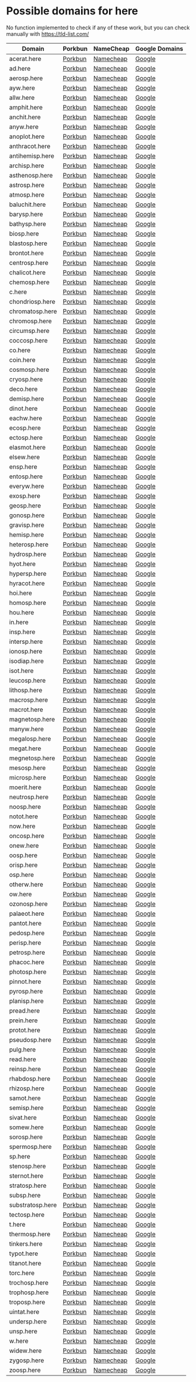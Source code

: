 # Possible domains for here

No function implemented to check if any of these work, but you can check manually with https://tld-list.com/

| Domain | Porkbun | NameCheap | Google Domains |
|---|---|---|---|
| acerat.here | [Porkbun](https://porkbun.com/checkout/search?prb=e814663da1&tlds=&idnLanguage=&search=search&q=acerat.here) | [Namecheap](https://www.namecheap.com/domains/registration/results/?domain=acerat.here) | [Google](https://domains.google.com/registrar/search?searchTerm=acerat.here) |
| ad.here | [Porkbun](https://porkbun.com/checkout/search?prb=e814663da1&tlds=&idnLanguage=&search=search&q=ad.here) | [Namecheap](https://www.namecheap.com/domains/registration/results/?domain=ad.here) | [Google](https://domains.google.com/registrar/search?searchTerm=ad.here) |
| aerosp.here | [Porkbun](https://porkbun.com/checkout/search?prb=e814663da1&tlds=&idnLanguage=&search=search&q=aerosp.here) | [Namecheap](https://www.namecheap.com/domains/registration/results/?domain=aerosp.here) | [Google](https://domains.google.com/registrar/search?searchTerm=aerosp.here) |
| ayw.here | [Porkbun](https://porkbun.com/checkout/search?prb=e814663da1&tlds=&idnLanguage=&search=search&q=ayw.here) | [Namecheap](https://www.namecheap.com/domains/registration/results/?domain=ayw.here) | [Google](https://domains.google.com/registrar/search?searchTerm=ayw.here) |
| allw.here | [Porkbun](https://porkbun.com/checkout/search?prb=e814663da1&tlds=&idnLanguage=&search=search&q=allw.here) | [Namecheap](https://www.namecheap.com/domains/registration/results/?domain=allw.here) | [Google](https://domains.google.com/registrar/search?searchTerm=allw.here) |
| amphit.here | [Porkbun](https://porkbun.com/checkout/search?prb=e814663da1&tlds=&idnLanguage=&search=search&q=amphit.here) | [Namecheap](https://www.namecheap.com/domains/registration/results/?domain=amphit.here) | [Google](https://domains.google.com/registrar/search?searchTerm=amphit.here) |
| anchit.here | [Porkbun](https://porkbun.com/checkout/search?prb=e814663da1&tlds=&idnLanguage=&search=search&q=anchit.here) | [Namecheap](https://www.namecheap.com/domains/registration/results/?domain=anchit.here) | [Google](https://domains.google.com/registrar/search?searchTerm=anchit.here) |
| anyw.here | [Porkbun](https://porkbun.com/checkout/search?prb=e814663da1&tlds=&idnLanguage=&search=search&q=anyw.here) | [Namecheap](https://www.namecheap.com/domains/registration/results/?domain=anyw.here) | [Google](https://domains.google.com/registrar/search?searchTerm=anyw.here) |
| anoplot.here | [Porkbun](https://porkbun.com/checkout/search?prb=e814663da1&tlds=&idnLanguage=&search=search&q=anoplot.here) | [Namecheap](https://www.namecheap.com/domains/registration/results/?domain=anoplot.here) | [Google](https://domains.google.com/registrar/search?searchTerm=anoplot.here) |
| anthracot.here | [Porkbun](https://porkbun.com/checkout/search?prb=e814663da1&tlds=&idnLanguage=&search=search&q=anthracot.here) | [Namecheap](https://www.namecheap.com/domains/registration/results/?domain=anthracot.here) | [Google](https://domains.google.com/registrar/search?searchTerm=anthracot.here) |
| antihemisp.here | [Porkbun](https://porkbun.com/checkout/search?prb=e814663da1&tlds=&idnLanguage=&search=search&q=antihemisp.here) | [Namecheap](https://www.namecheap.com/domains/registration/results/?domain=antihemisp.here) | [Google](https://domains.google.com/registrar/search?searchTerm=antihemisp.here) |
| archisp.here | [Porkbun](https://porkbun.com/checkout/search?prb=e814663da1&tlds=&idnLanguage=&search=search&q=archisp.here) | [Namecheap](https://www.namecheap.com/domains/registration/results/?domain=archisp.here) | [Google](https://domains.google.com/registrar/search?searchTerm=archisp.here) |
| asthenosp.here | [Porkbun](https://porkbun.com/checkout/search?prb=e814663da1&tlds=&idnLanguage=&search=search&q=asthenosp.here) | [Namecheap](https://www.namecheap.com/domains/registration/results/?domain=asthenosp.here) | [Google](https://domains.google.com/registrar/search?searchTerm=asthenosp.here) |
| astrosp.here | [Porkbun](https://porkbun.com/checkout/search?prb=e814663da1&tlds=&idnLanguage=&search=search&q=astrosp.here) | [Namecheap](https://www.namecheap.com/domains/registration/results/?domain=astrosp.here) | [Google](https://domains.google.com/registrar/search?searchTerm=astrosp.here) |
| atmosp.here | [Porkbun](https://porkbun.com/checkout/search?prb=e814663da1&tlds=&idnLanguage=&search=search&q=atmosp.here) | [Namecheap](https://www.namecheap.com/domains/registration/results/?domain=atmosp.here) | [Google](https://domains.google.com/registrar/search?searchTerm=atmosp.here) |
| baluchit.here | [Porkbun](https://porkbun.com/checkout/search?prb=e814663da1&tlds=&idnLanguage=&search=search&q=baluchit.here) | [Namecheap](https://www.namecheap.com/domains/registration/results/?domain=baluchit.here) | [Google](https://domains.google.com/registrar/search?searchTerm=baluchit.here) |
| barysp.here | [Porkbun](https://porkbun.com/checkout/search?prb=e814663da1&tlds=&idnLanguage=&search=search&q=barysp.here) | [Namecheap](https://www.namecheap.com/domains/registration/results/?domain=barysp.here) | [Google](https://domains.google.com/registrar/search?searchTerm=barysp.here) |
| bathysp.here | [Porkbun](https://porkbun.com/checkout/search?prb=e814663da1&tlds=&idnLanguage=&search=search&q=bathysp.here) | [Namecheap](https://www.namecheap.com/domains/registration/results/?domain=bathysp.here) | [Google](https://domains.google.com/registrar/search?searchTerm=bathysp.here) |
| biosp.here | [Porkbun](https://porkbun.com/checkout/search?prb=e814663da1&tlds=&idnLanguage=&search=search&q=biosp.here) | [Namecheap](https://www.namecheap.com/domains/registration/results/?domain=biosp.here) | [Google](https://domains.google.com/registrar/search?searchTerm=biosp.here) |
| blastosp.here | [Porkbun](https://porkbun.com/checkout/search?prb=e814663da1&tlds=&idnLanguage=&search=search&q=blastosp.here) | [Namecheap](https://www.namecheap.com/domains/registration/results/?domain=blastosp.here) | [Google](https://domains.google.com/registrar/search?searchTerm=blastosp.here) |
| brontot.here | [Porkbun](https://porkbun.com/checkout/search?prb=e814663da1&tlds=&idnLanguage=&search=search&q=brontot.here) | [Namecheap](https://www.namecheap.com/domains/registration/results/?domain=brontot.here) | [Google](https://domains.google.com/registrar/search?searchTerm=brontot.here) |
| centrosp.here | [Porkbun](https://porkbun.com/checkout/search?prb=e814663da1&tlds=&idnLanguage=&search=search&q=centrosp.here) | [Namecheap](https://www.namecheap.com/domains/registration/results/?domain=centrosp.here) | [Google](https://domains.google.com/registrar/search?searchTerm=centrosp.here) |
| chalicot.here | [Porkbun](https://porkbun.com/checkout/search?prb=e814663da1&tlds=&idnLanguage=&search=search&q=chalicot.here) | [Namecheap](https://www.namecheap.com/domains/registration/results/?domain=chalicot.here) | [Google](https://domains.google.com/registrar/search?searchTerm=chalicot.here) |
| chemosp.here | [Porkbun](https://porkbun.com/checkout/search?prb=e814663da1&tlds=&idnLanguage=&search=search&q=chemosp.here) | [Namecheap](https://www.namecheap.com/domains/registration/results/?domain=chemosp.here) | [Google](https://domains.google.com/registrar/search?searchTerm=chemosp.here) |
| c.here | [Porkbun](https://porkbun.com/checkout/search?prb=e814663da1&tlds=&idnLanguage=&search=search&q=c.here) | [Namecheap](https://www.namecheap.com/domains/registration/results/?domain=c.here) | [Google](https://domains.google.com/registrar/search?searchTerm=c.here) |
| chondriosp.here | [Porkbun](https://porkbun.com/checkout/search?prb=e814663da1&tlds=&idnLanguage=&search=search&q=chondriosp.here) | [Namecheap](https://www.namecheap.com/domains/registration/results/?domain=chondriosp.here) | [Google](https://domains.google.com/registrar/search?searchTerm=chondriosp.here) |
| chromatosp.here | [Porkbun](https://porkbun.com/checkout/search?prb=e814663da1&tlds=&idnLanguage=&search=search&q=chromatosp.here) | [Namecheap](https://www.namecheap.com/domains/registration/results/?domain=chromatosp.here) | [Google](https://domains.google.com/registrar/search?searchTerm=chromatosp.here) |
| chromosp.here | [Porkbun](https://porkbun.com/checkout/search?prb=e814663da1&tlds=&idnLanguage=&search=search&q=chromosp.here) | [Namecheap](https://www.namecheap.com/domains/registration/results/?domain=chromosp.here) | [Google](https://domains.google.com/registrar/search?searchTerm=chromosp.here) |
| circumsp.here | [Porkbun](https://porkbun.com/checkout/search?prb=e814663da1&tlds=&idnLanguage=&search=search&q=circumsp.here) | [Namecheap](https://www.namecheap.com/domains/registration/results/?domain=circumsp.here) | [Google](https://domains.google.com/registrar/search?searchTerm=circumsp.here) |
| coccosp.here | [Porkbun](https://porkbun.com/checkout/search?prb=e814663da1&tlds=&idnLanguage=&search=search&q=coccosp.here) | [Namecheap](https://www.namecheap.com/domains/registration/results/?domain=coccosp.here) | [Google](https://domains.google.com/registrar/search?searchTerm=coccosp.here) |
| co.here | [Porkbun](https://porkbun.com/checkout/search?prb=e814663da1&tlds=&idnLanguage=&search=search&q=co.here) | [Namecheap](https://www.namecheap.com/domains/registration/results/?domain=co.here) | [Google](https://domains.google.com/registrar/search?searchTerm=co.here) |
| coin.here | [Porkbun](https://porkbun.com/checkout/search?prb=e814663da1&tlds=&idnLanguage=&search=search&q=coin.here) | [Namecheap](https://www.namecheap.com/domains/registration/results/?domain=coin.here) | [Google](https://domains.google.com/registrar/search?searchTerm=coin.here) |
| cosmosp.here | [Porkbun](https://porkbun.com/checkout/search?prb=e814663da1&tlds=&idnLanguage=&search=search&q=cosmosp.here) | [Namecheap](https://www.namecheap.com/domains/registration/results/?domain=cosmosp.here) | [Google](https://domains.google.com/registrar/search?searchTerm=cosmosp.here) |
| cryosp.here | [Porkbun](https://porkbun.com/checkout/search?prb=e814663da1&tlds=&idnLanguage=&search=search&q=cryosp.here) | [Namecheap](https://www.namecheap.com/domains/registration/results/?domain=cryosp.here) | [Google](https://domains.google.com/registrar/search?searchTerm=cryosp.here) |
| deco.here | [Porkbun](https://porkbun.com/checkout/search?prb=e814663da1&tlds=&idnLanguage=&search=search&q=deco.here) | [Namecheap](https://www.namecheap.com/domains/registration/results/?domain=deco.here) | [Google](https://domains.google.com/registrar/search?searchTerm=deco.here) |
| demisp.here | [Porkbun](https://porkbun.com/checkout/search?prb=e814663da1&tlds=&idnLanguage=&search=search&q=demisp.here) | [Namecheap](https://www.namecheap.com/domains/registration/results/?domain=demisp.here) | [Google](https://domains.google.com/registrar/search?searchTerm=demisp.here) |
| dinot.here | [Porkbun](https://porkbun.com/checkout/search?prb=e814663da1&tlds=&idnLanguage=&search=search&q=dinot.here) | [Namecheap](https://www.namecheap.com/domains/registration/results/?domain=dinot.here) | [Google](https://domains.google.com/registrar/search?searchTerm=dinot.here) |
| eachw.here | [Porkbun](https://porkbun.com/checkout/search?prb=e814663da1&tlds=&idnLanguage=&search=search&q=eachw.here) | [Namecheap](https://www.namecheap.com/domains/registration/results/?domain=eachw.here) | [Google](https://domains.google.com/registrar/search?searchTerm=eachw.here) |
| ecosp.here | [Porkbun](https://porkbun.com/checkout/search?prb=e814663da1&tlds=&idnLanguage=&search=search&q=ecosp.here) | [Namecheap](https://www.namecheap.com/domains/registration/results/?domain=ecosp.here) | [Google](https://domains.google.com/registrar/search?searchTerm=ecosp.here) |
| ectosp.here | [Porkbun](https://porkbun.com/checkout/search?prb=e814663da1&tlds=&idnLanguage=&search=search&q=ectosp.here) | [Namecheap](https://www.namecheap.com/domains/registration/results/?domain=ectosp.here) | [Google](https://domains.google.com/registrar/search?searchTerm=ectosp.here) |
| elasmot.here | [Porkbun](https://porkbun.com/checkout/search?prb=e814663da1&tlds=&idnLanguage=&search=search&q=elasmot.here) | [Namecheap](https://www.namecheap.com/domains/registration/results/?domain=elasmot.here) | [Google](https://domains.google.com/registrar/search?searchTerm=elasmot.here) |
| elsew.here | [Porkbun](https://porkbun.com/checkout/search?prb=e814663da1&tlds=&idnLanguage=&search=search&q=elsew.here) | [Namecheap](https://www.namecheap.com/domains/registration/results/?domain=elsew.here) | [Google](https://domains.google.com/registrar/search?searchTerm=elsew.here) |
| ensp.here | [Porkbun](https://porkbun.com/checkout/search?prb=e814663da1&tlds=&idnLanguage=&search=search&q=ensp.here) | [Namecheap](https://www.namecheap.com/domains/registration/results/?domain=ensp.here) | [Google](https://domains.google.com/registrar/search?searchTerm=ensp.here) |
| entosp.here | [Porkbun](https://porkbun.com/checkout/search?prb=e814663da1&tlds=&idnLanguage=&search=search&q=entosp.here) | [Namecheap](https://www.namecheap.com/domains/registration/results/?domain=entosp.here) | [Google](https://domains.google.com/registrar/search?searchTerm=entosp.here) |
| everyw.here | [Porkbun](https://porkbun.com/checkout/search?prb=e814663da1&tlds=&idnLanguage=&search=search&q=everyw.here) | [Namecheap](https://www.namecheap.com/domains/registration/results/?domain=everyw.here) | [Google](https://domains.google.com/registrar/search?searchTerm=everyw.here) |
| exosp.here | [Porkbun](https://porkbun.com/checkout/search?prb=e814663da1&tlds=&idnLanguage=&search=search&q=exosp.here) | [Namecheap](https://www.namecheap.com/domains/registration/results/?domain=exosp.here) | [Google](https://domains.google.com/registrar/search?searchTerm=exosp.here) |
| geosp.here | [Porkbun](https://porkbun.com/checkout/search?prb=e814663da1&tlds=&idnLanguage=&search=search&q=geosp.here) | [Namecheap](https://www.namecheap.com/domains/registration/results/?domain=geosp.here) | [Google](https://domains.google.com/registrar/search?searchTerm=geosp.here) |
| gonosp.here | [Porkbun](https://porkbun.com/checkout/search?prb=e814663da1&tlds=&idnLanguage=&search=search&q=gonosp.here) | [Namecheap](https://www.namecheap.com/domains/registration/results/?domain=gonosp.here) | [Google](https://domains.google.com/registrar/search?searchTerm=gonosp.here) |
| gravisp.here | [Porkbun](https://porkbun.com/checkout/search?prb=e814663da1&tlds=&idnLanguage=&search=search&q=gravisp.here) | [Namecheap](https://www.namecheap.com/domains/registration/results/?domain=gravisp.here) | [Google](https://domains.google.com/registrar/search?searchTerm=gravisp.here) |
| hemisp.here | [Porkbun](https://porkbun.com/checkout/search?prb=e814663da1&tlds=&idnLanguage=&search=search&q=hemisp.here) | [Namecheap](https://www.namecheap.com/domains/registration/results/?domain=hemisp.here) | [Google](https://domains.google.com/registrar/search?searchTerm=hemisp.here) |
| heterosp.here | [Porkbun](https://porkbun.com/checkout/search?prb=e814663da1&tlds=&idnLanguage=&search=search&q=heterosp.here) | [Namecheap](https://www.namecheap.com/domains/registration/results/?domain=heterosp.here) | [Google](https://domains.google.com/registrar/search?searchTerm=heterosp.here) |
| hydrosp.here | [Porkbun](https://porkbun.com/checkout/search?prb=e814663da1&tlds=&idnLanguage=&search=search&q=hydrosp.here) | [Namecheap](https://www.namecheap.com/domains/registration/results/?domain=hydrosp.here) | [Google](https://domains.google.com/registrar/search?searchTerm=hydrosp.here) |
| hyot.here | [Porkbun](https://porkbun.com/checkout/search?prb=e814663da1&tlds=&idnLanguage=&search=search&q=hyot.here) | [Namecheap](https://www.namecheap.com/domains/registration/results/?domain=hyot.here) | [Google](https://domains.google.com/registrar/search?searchTerm=hyot.here) |
| hypersp.here | [Porkbun](https://porkbun.com/checkout/search?prb=e814663da1&tlds=&idnLanguage=&search=search&q=hypersp.here) | [Namecheap](https://www.namecheap.com/domains/registration/results/?domain=hypersp.here) | [Google](https://domains.google.com/registrar/search?searchTerm=hypersp.here) |
| hyracot.here | [Porkbun](https://porkbun.com/checkout/search?prb=e814663da1&tlds=&idnLanguage=&search=search&q=hyracot.here) | [Namecheap](https://www.namecheap.com/domains/registration/results/?domain=hyracot.here) | [Google](https://domains.google.com/registrar/search?searchTerm=hyracot.here) |
| hoi.here | [Porkbun](https://porkbun.com/checkout/search?prb=e814663da1&tlds=&idnLanguage=&search=search&q=hoi.here) | [Namecheap](https://www.namecheap.com/domains/registration/results/?domain=hoi.here) | [Google](https://domains.google.com/registrar/search?searchTerm=hoi.here) |
| homosp.here | [Porkbun](https://porkbun.com/checkout/search?prb=e814663da1&tlds=&idnLanguage=&search=search&q=homosp.here) | [Namecheap](https://www.namecheap.com/domains/registration/results/?domain=homosp.here) | [Google](https://domains.google.com/registrar/search?searchTerm=homosp.here) |
| hou.here | [Porkbun](https://porkbun.com/checkout/search?prb=e814663da1&tlds=&idnLanguage=&search=search&q=hou.here) | [Namecheap](https://www.namecheap.com/domains/registration/results/?domain=hou.here) | [Google](https://domains.google.com/registrar/search?searchTerm=hou.here) |
| in.here | [Porkbun](https://porkbun.com/checkout/search?prb=e814663da1&tlds=&idnLanguage=&search=search&q=in.here) | [Namecheap](https://www.namecheap.com/domains/registration/results/?domain=in.here) | [Google](https://domains.google.com/registrar/search?searchTerm=in.here) |
| insp.here | [Porkbun](https://porkbun.com/checkout/search?prb=e814663da1&tlds=&idnLanguage=&search=search&q=insp.here) | [Namecheap](https://www.namecheap.com/domains/registration/results/?domain=insp.here) | [Google](https://domains.google.com/registrar/search?searchTerm=insp.here) |
| intersp.here | [Porkbun](https://porkbun.com/checkout/search?prb=e814663da1&tlds=&idnLanguage=&search=search&q=intersp.here) | [Namecheap](https://www.namecheap.com/domains/registration/results/?domain=intersp.here) | [Google](https://domains.google.com/registrar/search?searchTerm=intersp.here) |
| ionosp.here | [Porkbun](https://porkbun.com/checkout/search?prb=e814663da1&tlds=&idnLanguage=&search=search&q=ionosp.here) | [Namecheap](https://www.namecheap.com/domains/registration/results/?domain=ionosp.here) | [Google](https://domains.google.com/registrar/search?searchTerm=ionosp.here) |
| isodiap.here | [Porkbun](https://porkbun.com/checkout/search?prb=e814663da1&tlds=&idnLanguage=&search=search&q=isodiap.here) | [Namecheap](https://www.namecheap.com/domains/registration/results/?domain=isodiap.here) | [Google](https://domains.google.com/registrar/search?searchTerm=isodiap.here) |
| isot.here | [Porkbun](https://porkbun.com/checkout/search?prb=e814663da1&tlds=&idnLanguage=&search=search&q=isot.here) | [Namecheap](https://www.namecheap.com/domains/registration/results/?domain=isot.here) | [Google](https://domains.google.com/registrar/search?searchTerm=isot.here) |
| leucosp.here | [Porkbun](https://porkbun.com/checkout/search?prb=e814663da1&tlds=&idnLanguage=&search=search&q=leucosp.here) | [Namecheap](https://www.namecheap.com/domains/registration/results/?domain=leucosp.here) | [Google](https://domains.google.com/registrar/search?searchTerm=leucosp.here) |
| lithosp.here | [Porkbun](https://porkbun.com/checkout/search?prb=e814663da1&tlds=&idnLanguage=&search=search&q=lithosp.here) | [Namecheap](https://www.namecheap.com/domains/registration/results/?domain=lithosp.here) | [Google](https://domains.google.com/registrar/search?searchTerm=lithosp.here) |
| macrosp.here | [Porkbun](https://porkbun.com/checkout/search?prb=e814663da1&tlds=&idnLanguage=&search=search&q=macrosp.here) | [Namecheap](https://www.namecheap.com/domains/registration/results/?domain=macrosp.here) | [Google](https://domains.google.com/registrar/search?searchTerm=macrosp.here) |
| macrot.here | [Porkbun](https://porkbun.com/checkout/search?prb=e814663da1&tlds=&idnLanguage=&search=search&q=macrot.here) | [Namecheap](https://www.namecheap.com/domains/registration/results/?domain=macrot.here) | [Google](https://domains.google.com/registrar/search?searchTerm=macrot.here) |
| magnetosp.here | [Porkbun](https://porkbun.com/checkout/search?prb=e814663da1&tlds=&idnLanguage=&search=search&q=magnetosp.here) | [Namecheap](https://www.namecheap.com/domains/registration/results/?domain=magnetosp.here) | [Google](https://domains.google.com/registrar/search?searchTerm=magnetosp.here) |
| manyw.here | [Porkbun](https://porkbun.com/checkout/search?prb=e814663da1&tlds=&idnLanguage=&search=search&q=manyw.here) | [Namecheap](https://www.namecheap.com/domains/registration/results/?domain=manyw.here) | [Google](https://domains.google.com/registrar/search?searchTerm=manyw.here) |
| megalosp.here | [Porkbun](https://porkbun.com/checkout/search?prb=e814663da1&tlds=&idnLanguage=&search=search&q=megalosp.here) | [Namecheap](https://www.namecheap.com/domains/registration/results/?domain=megalosp.here) | [Google](https://domains.google.com/registrar/search?searchTerm=megalosp.here) |
| megat.here | [Porkbun](https://porkbun.com/checkout/search?prb=e814663da1&tlds=&idnLanguage=&search=search&q=megat.here) | [Namecheap](https://www.namecheap.com/domains/registration/results/?domain=megat.here) | [Google](https://domains.google.com/registrar/search?searchTerm=megat.here) |
| megnetosp.here | [Porkbun](https://porkbun.com/checkout/search?prb=e814663da1&tlds=&idnLanguage=&search=search&q=megnetosp.here) | [Namecheap](https://www.namecheap.com/domains/registration/results/?domain=megnetosp.here) | [Google](https://domains.google.com/registrar/search?searchTerm=megnetosp.here) |
| mesosp.here | [Porkbun](https://porkbun.com/checkout/search?prb=e814663da1&tlds=&idnLanguage=&search=search&q=mesosp.here) | [Namecheap](https://www.namecheap.com/domains/registration/results/?domain=mesosp.here) | [Google](https://domains.google.com/registrar/search?searchTerm=mesosp.here) |
| microsp.here | [Porkbun](https://porkbun.com/checkout/search?prb=e814663da1&tlds=&idnLanguage=&search=search&q=microsp.here) | [Namecheap](https://www.namecheap.com/domains/registration/results/?domain=microsp.here) | [Google](https://domains.google.com/registrar/search?searchTerm=microsp.here) |
| moerit.here | [Porkbun](https://porkbun.com/checkout/search?prb=e814663da1&tlds=&idnLanguage=&search=search&q=moerit.here) | [Namecheap](https://www.namecheap.com/domains/registration/results/?domain=moerit.here) | [Google](https://domains.google.com/registrar/search?searchTerm=moerit.here) |
| neutrosp.here | [Porkbun](https://porkbun.com/checkout/search?prb=e814663da1&tlds=&idnLanguage=&search=search&q=neutrosp.here) | [Namecheap](https://www.namecheap.com/domains/registration/results/?domain=neutrosp.here) | [Google](https://domains.google.com/registrar/search?searchTerm=neutrosp.here) |
| noosp.here | [Porkbun](https://porkbun.com/checkout/search?prb=e814663da1&tlds=&idnLanguage=&search=search&q=noosp.here) | [Namecheap](https://www.namecheap.com/domains/registration/results/?domain=noosp.here) | [Google](https://domains.google.com/registrar/search?searchTerm=noosp.here) |
| notot.here | [Porkbun](https://porkbun.com/checkout/search?prb=e814663da1&tlds=&idnLanguage=&search=search&q=notot.here) | [Namecheap](https://www.namecheap.com/domains/registration/results/?domain=notot.here) | [Google](https://domains.google.com/registrar/search?searchTerm=notot.here) |
| now.here | [Porkbun](https://porkbun.com/checkout/search?prb=e814663da1&tlds=&idnLanguage=&search=search&q=now.here) | [Namecheap](https://www.namecheap.com/domains/registration/results/?domain=now.here) | [Google](https://domains.google.com/registrar/search?searchTerm=now.here) |
| oncosp.here | [Porkbun](https://porkbun.com/checkout/search?prb=e814663da1&tlds=&idnLanguage=&search=search&q=oncosp.here) | [Namecheap](https://www.namecheap.com/domains/registration/results/?domain=oncosp.here) | [Google](https://domains.google.com/registrar/search?searchTerm=oncosp.here) |
| onew.here | [Porkbun](https://porkbun.com/checkout/search?prb=e814663da1&tlds=&idnLanguage=&search=search&q=onew.here) | [Namecheap](https://www.namecheap.com/domains/registration/results/?domain=onew.here) | [Google](https://domains.google.com/registrar/search?searchTerm=onew.here) |
| oosp.here | [Porkbun](https://porkbun.com/checkout/search?prb=e814663da1&tlds=&idnLanguage=&search=search&q=oosp.here) | [Namecheap](https://www.namecheap.com/domains/registration/results/?domain=oosp.here) | [Google](https://domains.google.com/registrar/search?searchTerm=oosp.here) |
| orisp.here | [Porkbun](https://porkbun.com/checkout/search?prb=e814663da1&tlds=&idnLanguage=&search=search&q=orisp.here) | [Namecheap](https://www.namecheap.com/domains/registration/results/?domain=orisp.here) | [Google](https://domains.google.com/registrar/search?searchTerm=orisp.here) |
| osp.here | [Porkbun](https://porkbun.com/checkout/search?prb=e814663da1&tlds=&idnLanguage=&search=search&q=osp.here) | [Namecheap](https://www.namecheap.com/domains/registration/results/?domain=osp.here) | [Google](https://domains.google.com/registrar/search?searchTerm=osp.here) |
| otherw.here | [Porkbun](https://porkbun.com/checkout/search?prb=e814663da1&tlds=&idnLanguage=&search=search&q=otherw.here) | [Namecheap](https://www.namecheap.com/domains/registration/results/?domain=otherw.here) | [Google](https://domains.google.com/registrar/search?searchTerm=otherw.here) |
| ow.here | [Porkbun](https://porkbun.com/checkout/search?prb=e814663da1&tlds=&idnLanguage=&search=search&q=ow.here) | [Namecheap](https://www.namecheap.com/domains/registration/results/?domain=ow.here) | [Google](https://domains.google.com/registrar/search?searchTerm=ow.here) |
| ozonosp.here | [Porkbun](https://porkbun.com/checkout/search?prb=e814663da1&tlds=&idnLanguage=&search=search&q=ozonosp.here) | [Namecheap](https://www.namecheap.com/domains/registration/results/?domain=ozonosp.here) | [Google](https://domains.google.com/registrar/search?searchTerm=ozonosp.here) |
| palaeot.here | [Porkbun](https://porkbun.com/checkout/search?prb=e814663da1&tlds=&idnLanguage=&search=search&q=palaeot.here) | [Namecheap](https://www.namecheap.com/domains/registration/results/?domain=palaeot.here) | [Google](https://domains.google.com/registrar/search?searchTerm=palaeot.here) |
| pantot.here | [Porkbun](https://porkbun.com/checkout/search?prb=e814663da1&tlds=&idnLanguage=&search=search&q=pantot.here) | [Namecheap](https://www.namecheap.com/domains/registration/results/?domain=pantot.here) | [Google](https://domains.google.com/registrar/search?searchTerm=pantot.here) |
| pedosp.here | [Porkbun](https://porkbun.com/checkout/search?prb=e814663da1&tlds=&idnLanguage=&search=search&q=pedosp.here) | [Namecheap](https://www.namecheap.com/domains/registration/results/?domain=pedosp.here) | [Google](https://domains.google.com/registrar/search?searchTerm=pedosp.here) |
| perisp.here | [Porkbun](https://porkbun.com/checkout/search?prb=e814663da1&tlds=&idnLanguage=&search=search&q=perisp.here) | [Namecheap](https://www.namecheap.com/domains/registration/results/?domain=perisp.here) | [Google](https://domains.google.com/registrar/search?searchTerm=perisp.here) |
| petrosp.here | [Porkbun](https://porkbun.com/checkout/search?prb=e814663da1&tlds=&idnLanguage=&search=search&q=petrosp.here) | [Namecheap](https://www.namecheap.com/domains/registration/results/?domain=petrosp.here) | [Google](https://domains.google.com/registrar/search?searchTerm=petrosp.here) |
| phacoc.here | [Porkbun](https://porkbun.com/checkout/search?prb=e814663da1&tlds=&idnLanguage=&search=search&q=phacoc.here) | [Namecheap](https://www.namecheap.com/domains/registration/results/?domain=phacoc.here) | [Google](https://domains.google.com/registrar/search?searchTerm=phacoc.here) |
| photosp.here | [Porkbun](https://porkbun.com/checkout/search?prb=e814663da1&tlds=&idnLanguage=&search=search&q=photosp.here) | [Namecheap](https://www.namecheap.com/domains/registration/results/?domain=photosp.here) | [Google](https://domains.google.com/registrar/search?searchTerm=photosp.here) |
| pinnot.here | [Porkbun](https://porkbun.com/checkout/search?prb=e814663da1&tlds=&idnLanguage=&search=search&q=pinnot.here) | [Namecheap](https://www.namecheap.com/domains/registration/results/?domain=pinnot.here) | [Google](https://domains.google.com/registrar/search?searchTerm=pinnot.here) |
| pyrosp.here | [Porkbun](https://porkbun.com/checkout/search?prb=e814663da1&tlds=&idnLanguage=&search=search&q=pyrosp.here) | [Namecheap](https://www.namecheap.com/domains/registration/results/?domain=pyrosp.here) | [Google](https://domains.google.com/registrar/search?searchTerm=pyrosp.here) |
| planisp.here | [Porkbun](https://porkbun.com/checkout/search?prb=e814663da1&tlds=&idnLanguage=&search=search&q=planisp.here) | [Namecheap](https://www.namecheap.com/domains/registration/results/?domain=planisp.here) | [Google](https://domains.google.com/registrar/search?searchTerm=planisp.here) |
| pread.here | [Porkbun](https://porkbun.com/checkout/search?prb=e814663da1&tlds=&idnLanguage=&search=search&q=pread.here) | [Namecheap](https://www.namecheap.com/domains/registration/results/?domain=pread.here) | [Google](https://domains.google.com/registrar/search?searchTerm=pread.here) |
| prein.here | [Porkbun](https://porkbun.com/checkout/search?prb=e814663da1&tlds=&idnLanguage=&search=search&q=prein.here) | [Namecheap](https://www.namecheap.com/domains/registration/results/?domain=prein.here) | [Google](https://domains.google.com/registrar/search?searchTerm=prein.here) |
| protot.here | [Porkbun](https://porkbun.com/checkout/search?prb=e814663da1&tlds=&idnLanguage=&search=search&q=protot.here) | [Namecheap](https://www.namecheap.com/domains/registration/results/?domain=protot.here) | [Google](https://domains.google.com/registrar/search?searchTerm=protot.here) |
| pseudosp.here | [Porkbun](https://porkbun.com/checkout/search?prb=e814663da1&tlds=&idnLanguage=&search=search&q=pseudosp.here) | [Namecheap](https://www.namecheap.com/domains/registration/results/?domain=pseudosp.here) | [Google](https://domains.google.com/registrar/search?searchTerm=pseudosp.here) |
| pulg.here | [Porkbun](https://porkbun.com/checkout/search?prb=e814663da1&tlds=&idnLanguage=&search=search&q=pulg.here) | [Namecheap](https://www.namecheap.com/domains/registration/results/?domain=pulg.here) | [Google](https://domains.google.com/registrar/search?searchTerm=pulg.here) |
| read.here | [Porkbun](https://porkbun.com/checkout/search?prb=e814663da1&tlds=&idnLanguage=&search=search&q=read.here) | [Namecheap](https://www.namecheap.com/domains/registration/results/?domain=read.here) | [Google](https://domains.google.com/registrar/search?searchTerm=read.here) |
| reinsp.here | [Porkbun](https://porkbun.com/checkout/search?prb=e814663da1&tlds=&idnLanguage=&search=search&q=reinsp.here) | [Namecheap](https://www.namecheap.com/domains/registration/results/?domain=reinsp.here) | [Google](https://domains.google.com/registrar/search?searchTerm=reinsp.here) |
| rhabdosp.here | [Porkbun](https://porkbun.com/checkout/search?prb=e814663da1&tlds=&idnLanguage=&search=search&q=rhabdosp.here) | [Namecheap](https://www.namecheap.com/domains/registration/results/?domain=rhabdosp.here) | [Google](https://domains.google.com/registrar/search?searchTerm=rhabdosp.here) |
| rhizosp.here | [Porkbun](https://porkbun.com/checkout/search?prb=e814663da1&tlds=&idnLanguage=&search=search&q=rhizosp.here) | [Namecheap](https://www.namecheap.com/domains/registration/results/?domain=rhizosp.here) | [Google](https://domains.google.com/registrar/search?searchTerm=rhizosp.here) |
| samot.here | [Porkbun](https://porkbun.com/checkout/search?prb=e814663da1&tlds=&idnLanguage=&search=search&q=samot.here) | [Namecheap](https://www.namecheap.com/domains/registration/results/?domain=samot.here) | [Google](https://domains.google.com/registrar/search?searchTerm=samot.here) |
| semisp.here | [Porkbun](https://porkbun.com/checkout/search?prb=e814663da1&tlds=&idnLanguage=&search=search&q=semisp.here) | [Namecheap](https://www.namecheap.com/domains/registration/results/?domain=semisp.here) | [Google](https://domains.google.com/registrar/search?searchTerm=semisp.here) |
| sivat.here | [Porkbun](https://porkbun.com/checkout/search?prb=e814663da1&tlds=&idnLanguage=&search=search&q=sivat.here) | [Namecheap](https://www.namecheap.com/domains/registration/results/?domain=sivat.here) | [Google](https://domains.google.com/registrar/search?searchTerm=sivat.here) |
| somew.here | [Porkbun](https://porkbun.com/checkout/search?prb=e814663da1&tlds=&idnLanguage=&search=search&q=somew.here) | [Namecheap](https://www.namecheap.com/domains/registration/results/?domain=somew.here) | [Google](https://domains.google.com/registrar/search?searchTerm=somew.here) |
| sorosp.here | [Porkbun](https://porkbun.com/checkout/search?prb=e814663da1&tlds=&idnLanguage=&search=search&q=sorosp.here) | [Namecheap](https://www.namecheap.com/domains/registration/results/?domain=sorosp.here) | [Google](https://domains.google.com/registrar/search?searchTerm=sorosp.here) |
| spermosp.here | [Porkbun](https://porkbun.com/checkout/search?prb=e814663da1&tlds=&idnLanguage=&search=search&q=spermosp.here) | [Namecheap](https://www.namecheap.com/domains/registration/results/?domain=spermosp.here) | [Google](https://domains.google.com/registrar/search?searchTerm=spermosp.here) |
| sp.here | [Porkbun](https://porkbun.com/checkout/search?prb=e814663da1&tlds=&idnLanguage=&search=search&q=sp.here) | [Namecheap](https://www.namecheap.com/domains/registration/results/?domain=sp.here) | [Google](https://domains.google.com/registrar/search?searchTerm=sp.here) |
| stenosp.here | [Porkbun](https://porkbun.com/checkout/search?prb=e814663da1&tlds=&idnLanguage=&search=search&q=stenosp.here) | [Namecheap](https://www.namecheap.com/domains/registration/results/?domain=stenosp.here) | [Google](https://domains.google.com/registrar/search?searchTerm=stenosp.here) |
| sternot.here | [Porkbun](https://porkbun.com/checkout/search?prb=e814663da1&tlds=&idnLanguage=&search=search&q=sternot.here) | [Namecheap](https://www.namecheap.com/domains/registration/results/?domain=sternot.here) | [Google](https://domains.google.com/registrar/search?searchTerm=sternot.here) |
| stratosp.here | [Porkbun](https://porkbun.com/checkout/search?prb=e814663da1&tlds=&idnLanguage=&search=search&q=stratosp.here) | [Namecheap](https://www.namecheap.com/domains/registration/results/?domain=stratosp.here) | [Google](https://domains.google.com/registrar/search?searchTerm=stratosp.here) |
| subsp.here | [Porkbun](https://porkbun.com/checkout/search?prb=e814663da1&tlds=&idnLanguage=&search=search&q=subsp.here) | [Namecheap](https://www.namecheap.com/domains/registration/results/?domain=subsp.here) | [Google](https://domains.google.com/registrar/search?searchTerm=subsp.here) |
| substratosp.here | [Porkbun](https://porkbun.com/checkout/search?prb=e814663da1&tlds=&idnLanguage=&search=search&q=substratosp.here) | [Namecheap](https://www.namecheap.com/domains/registration/results/?domain=substratosp.here) | [Google](https://domains.google.com/registrar/search?searchTerm=substratosp.here) |
| tectosp.here | [Porkbun](https://porkbun.com/checkout/search?prb=e814663da1&tlds=&idnLanguage=&search=search&q=tectosp.here) | [Namecheap](https://www.namecheap.com/domains/registration/results/?domain=tectosp.here) | [Google](https://domains.google.com/registrar/search?searchTerm=tectosp.here) |
| t.here | [Porkbun](https://porkbun.com/checkout/search?prb=e814663da1&tlds=&idnLanguage=&search=search&q=t.here) | [Namecheap](https://www.namecheap.com/domains/registration/results/?domain=t.here) | [Google](https://domains.google.com/registrar/search?searchTerm=t.here) |
| thermosp.here | [Porkbun](https://porkbun.com/checkout/search?prb=e814663da1&tlds=&idnLanguage=&search=search&q=thermosp.here) | [Namecheap](https://www.namecheap.com/domains/registration/results/?domain=thermosp.here) | [Google](https://domains.google.com/registrar/search?searchTerm=thermosp.here) |
| tinkers.here | [Porkbun](https://porkbun.com/checkout/search?prb=e814663da1&tlds=&idnLanguage=&search=search&q=tinkers.here) | [Namecheap](https://www.namecheap.com/domains/registration/results/?domain=tinkers.here) | [Google](https://domains.google.com/registrar/search?searchTerm=tinkers.here) |
| typot.here | [Porkbun](https://porkbun.com/checkout/search?prb=e814663da1&tlds=&idnLanguage=&search=search&q=typot.here) | [Namecheap](https://www.namecheap.com/domains/registration/results/?domain=typot.here) | [Google](https://domains.google.com/registrar/search?searchTerm=typot.here) |
| titanot.here | [Porkbun](https://porkbun.com/checkout/search?prb=e814663da1&tlds=&idnLanguage=&search=search&q=titanot.here) | [Namecheap](https://www.namecheap.com/domains/registration/results/?domain=titanot.here) | [Google](https://domains.google.com/registrar/search?searchTerm=titanot.here) |
| torc.here | [Porkbun](https://porkbun.com/checkout/search?prb=e814663da1&tlds=&idnLanguage=&search=search&q=torc.here) | [Namecheap](https://www.namecheap.com/domains/registration/results/?domain=torc.here) | [Google](https://domains.google.com/registrar/search?searchTerm=torc.here) |
| trochosp.here | [Porkbun](https://porkbun.com/checkout/search?prb=e814663da1&tlds=&idnLanguage=&search=search&q=trochosp.here) | [Namecheap](https://www.namecheap.com/domains/registration/results/?domain=trochosp.here) | [Google](https://domains.google.com/registrar/search?searchTerm=trochosp.here) |
| trophosp.here | [Porkbun](https://porkbun.com/checkout/search?prb=e814663da1&tlds=&idnLanguage=&search=search&q=trophosp.here) | [Namecheap](https://www.namecheap.com/domains/registration/results/?domain=trophosp.here) | [Google](https://domains.google.com/registrar/search?searchTerm=trophosp.here) |
| troposp.here | [Porkbun](https://porkbun.com/checkout/search?prb=e814663da1&tlds=&idnLanguage=&search=search&q=troposp.here) | [Namecheap](https://www.namecheap.com/domains/registration/results/?domain=troposp.here) | [Google](https://domains.google.com/registrar/search?searchTerm=troposp.here) |
| uintat.here | [Porkbun](https://porkbun.com/checkout/search?prb=e814663da1&tlds=&idnLanguage=&search=search&q=uintat.here) | [Namecheap](https://www.namecheap.com/domains/registration/results/?domain=uintat.here) | [Google](https://domains.google.com/registrar/search?searchTerm=uintat.here) |
| undersp.here | [Porkbun](https://porkbun.com/checkout/search?prb=e814663da1&tlds=&idnLanguage=&search=search&q=undersp.here) | [Namecheap](https://www.namecheap.com/domains/registration/results/?domain=undersp.here) | [Google](https://domains.google.com/registrar/search?searchTerm=undersp.here) |
| unsp.here | [Porkbun](https://porkbun.com/checkout/search?prb=e814663da1&tlds=&idnLanguage=&search=search&q=unsp.here) | [Namecheap](https://www.namecheap.com/domains/registration/results/?domain=unsp.here) | [Google](https://domains.google.com/registrar/search?searchTerm=unsp.here) |
| w.here | [Porkbun](https://porkbun.com/checkout/search?prb=e814663da1&tlds=&idnLanguage=&search=search&q=w.here) | [Namecheap](https://www.namecheap.com/domains/registration/results/?domain=w.here) | [Google](https://domains.google.com/registrar/search?searchTerm=w.here) |
| widew.here | [Porkbun](https://porkbun.com/checkout/search?prb=e814663da1&tlds=&idnLanguage=&search=search&q=widew.here) | [Namecheap](https://www.namecheap.com/domains/registration/results/?domain=widew.here) | [Google](https://domains.google.com/registrar/search?searchTerm=widew.here) |
| zygosp.here | [Porkbun](https://porkbun.com/checkout/search?prb=e814663da1&tlds=&idnLanguage=&search=search&q=zygosp.here) | [Namecheap](https://www.namecheap.com/domains/registration/results/?domain=zygosp.here) | [Google](https://domains.google.com/registrar/search?searchTerm=zygosp.here) |
| zoosp.here | [Porkbun](https://porkbun.com/checkout/search?prb=e814663da1&tlds=&idnLanguage=&search=search&q=zoosp.here) | [Namecheap](https://www.namecheap.com/domains/registration/results/?domain=zoosp.here) | [Google](https://domains.google.com/registrar/search?searchTerm=zoosp.here) |

